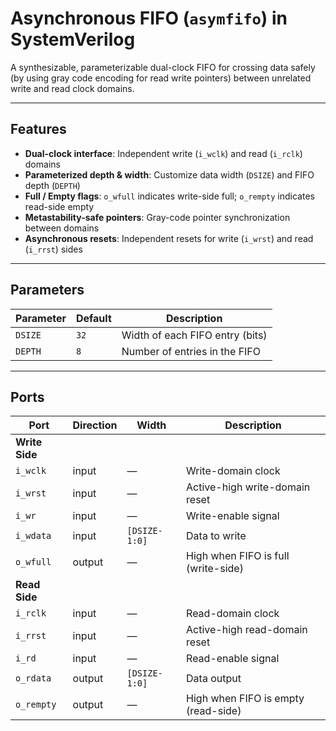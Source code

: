 # Asynchronous FIFO (`asymfifo`) in SystemVerilog

A synthesizable, parameterizable dual-clock FIFO for crossing data safely (by using gray code encoding for read write pointers) between unrelated write and read clock domains.

---

## Features
- **Dual-clock interface**: Independent write (`i_wclk`) and read (`i_rclk`) domains  
- **Parameterized depth & width**: Customize data width (`DSIZE`) and FIFO depth (`DEPTH`)  
- **Full / Empty flags**: `o_wfull` indicates write-side full; `o_rempty` indicates read-side empty  
- **Metastability-safe pointers**: Gray-code pointer synchronization between domains  
- **Asynchronous resets**: Independent resets for write (`i_wrst`) and read (`i_rrst`) sides  

---

## Parameters

| Parameter | Default | Description                          |
| --------- | ------- | ------------------------------------ |
| `DSIZE`   | `32`    | Width of each FIFO entry (bits)      |
| `DEPTH`   | `8`     | Number of entries in the FIFO        |

---

## Ports

| Port         | Direction | Width             | Description                               |
| ------------ | --------- | ----------------- | ----------------------------------------- |
| **Write Side**                                              |
| `i_wclk`     | input     | —                 | Write-domain clock                        |
| `i_wrst`     | input     | —                 | Active-high write-domain reset            |
| `i_wr`       | input     | —                 | Write-enable signal                       |
| `i_wdata`    | input     | `[DSIZE-1:0]`     | Data to write                             |
| `o_wfull`    | output    | —                 | High when FIFO is full (write-side)       |
| **Read Side**                                               |
| `i_rclk`     | input     | —                 | Read-domain clock                         |
| `i_rrst`     | input     | —                 | Active-high read-domain reset             |
| `i_rd`       | input     | —                 | Read-enable signal                        |
| `o_rdata`    | output    | `[DSIZE-1:0]`     | Data output                               |
| `o_rempty`   | output    | —                 | High when FIFO is empty (read-side)       |
